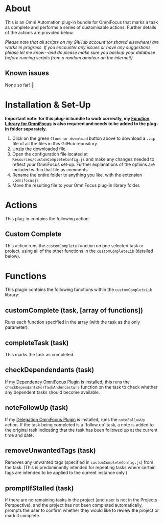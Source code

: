 # About

This is an Omni Automation plug-in bundle for OmniFocus that marks a task as complete and performs a series of customisable actions. Further details of the actions are provided below.

_Please note that all scripts on my GitHub account (or shared elsewhere) are works in progress. If you encounter any issues or have any suggestions please let me know--and do please make sure you backup your database before running scripts from a random amateur on the internet!)_

## Known issues 

None so far! 🤞

# Installation & Set-Up

**Important note: for this plug-in bundle to work correctly, my [Function Library for OmniFocus](https://github.com/ksalzke/function-library-for-omnifocus) is also required and needs to be added to the plug-in folder separately.**

1. Click on the green `Clone or download` button above to download a `.zip` file of all the files in this GitHub repository.
2. Unzip the downloaded file.
3. Open the configuration file located at `Resources/customCompleteConfig.js` and make any changes needed to reflect your OmniFocus set-up. Further explanations of the options are included within that file as comments.
4. Rename the entire folder to anything you like, with the extension `.omnifocusjs`
5. Move the resulting file to your OmniFocus plug-in library folder.

# Actions

This plug-in contains the following action:

## Custom Complete

This action runs the `customComplete` function on one selected task or project, using all of the other functions in the `customCompleteLib` (detailed below).

# Functions

This plugin contains the following functions within the `customCompleteLib` library:

## customComplete (task, [array of functions]) 

Runs each function specified in the array (with the task as the only parameter).

## completeTask (task)

This marks the task as completed.

## checkDependendants (task)

If my [Dependency OmniFocus Plugin](https://github.com/ksalzke/dependency-omnifocus-plugin) is installed, this runs the `checkDependantsForTaskAndAncestors` function on the task to check whether any dependent tasks should become available.

## noteFollowUp (task)

If my [Delegation OmniFocus Plugin](https://github.com/ksalzke/delegation-omnifocus-plugin) is installed, runs the `noteFollowUp` action. If the task being completed is a 'follow up' task, a note is added to the original task indicating that the task has been followed up at the current time and date.

## removeUnwantedTags (task)

Removes any unwanted tags (specified in `customCompleteConfig.js`) from the task. (This is predominantly intended for repeating tasks where certain tags are intended to be applied to the current instance only.)

## promptIfStalled (task)

If there are no remaining tasks in the project (and user is not in the Projects Perspective), and the project has not been completed automatically, prompts the user to confirm whether they would like to review the project or mark it complete.